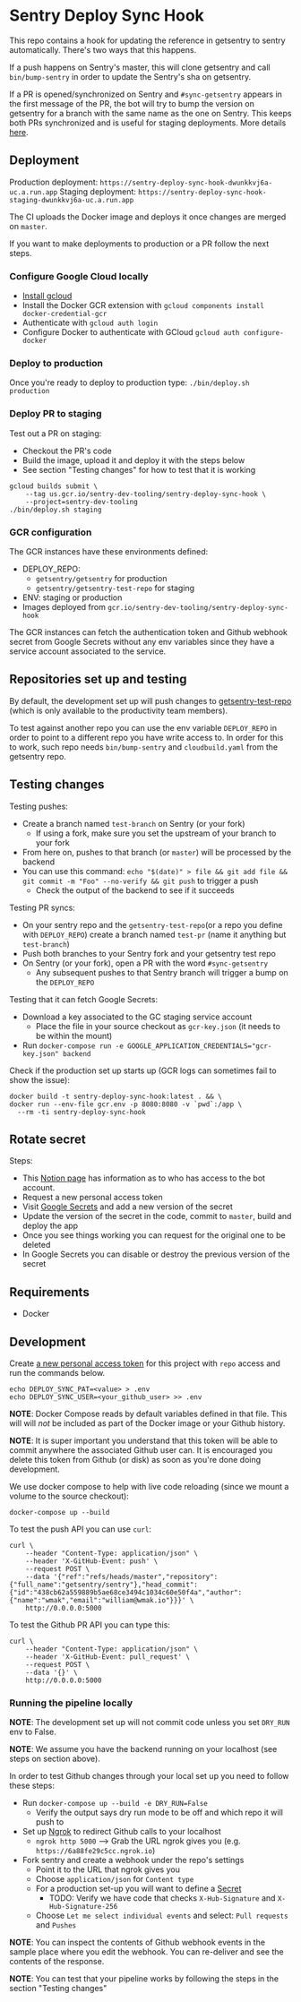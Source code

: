 # Sentry Deploy Sync Hook

This repo contains a hook for updating the reference in getsentry to sentry automatically. There's two ways that this happens.

If a push happens on Sentry's master, this will clone getsentry and call `bin/bump-sentry` in order to update
the Sentry's sha on getsentry.

If a PR is opened/synchronized on Sentry and `#sync-getsentry` appears in the first message of the PR, the bot will try to bump the version on getsentry for a branch with the same name as the one on Sentry. This keeps both PRs synchronized and is useful for staging deployments. More details [here](https://www.notion.so/sentry/sync-getsentry-95a32dabe03b467bb3ec5fa0e20491e5).

## Deployment

Production deployment: `https://sentry-deploy-sync-hook-dwunkkvj6a-uc.a.run.app`
Staging deployment: `https://sentry-deploy-sync-hook-staging-dwunkkvj6a-uc.a.run.app`

The CI uploads the Docker image and deploys it once changes are merged on `master`.

If you want to make deployments to production or a PR follow the next steps.

### Configure Google Cloud locally

- [Install gcloud](https://cloud.google.com/sdk/docs/install)
- Install the Docker GCR extension with `gcloud components install docker-credential-gcr`
- Authenticate with `gcloud auth login`
- Configure Docker to authenticate with GCloud `gcloud auth configure-docker`

### Deploy to production

Once you're ready to deploy to production type: `./bin/deploy.sh production`

### Deploy PR to staging

Test out a PR on staging:

- Checkout the PR's code
- Build the image, upload it and deploy it with the steps below
- See section "Testing changes" for how to test that it is working

```shell
gcloud builds submit \
    --tag us.gcr.io/sentry-dev-tooling/sentry-deploy-sync-hook \
    --project=sentry-dev-tooling
./bin/deploy.sh staging
```

### GCR configuration

The GCR instances have these environments defined:

- DEPLOY_REPO:
  - `getsentry/getsentry` for production
  - `getsentry/getsentry-test-repo` for staging
- ENV: staging or production
- Images deployed from `gcr.io/sentry-dev-tooling/sentry-deploy-sync-hook`

The GCR instances can fetch the authentication token and Github webhook secret from Google Secrets without any env variables since they have a service account associated to the service.

## Repositories set up and testing

By default, the development set up will push changes to [getsentry-test-repo](https://github.com/getsentry/getsentry-test-repo) (which is only available to the productivity team members).

To test against another repo you can use the env variable `DEPLOY_REPO` in order to point to a different repo you have write access to. In order for this to work, such repo needs `bin/bump-sentry` and `cloudbuild.yaml` from the getsentry repo.

## Testing changes

Testing pushes:

- Create a branch named `test-branch` on Sentry (or your fork)
  - If using a fork, make sure you set the upstream of your branch to your fork
- From here on, pushes to that branch (or `master`) will be processed by the backend
- You can use this command: `echo "$(date)" > file && git add file && git commit -m "Foo" --no-verify && git push` to trigger a push
  - Check the output of the backend to see if it succeeds

Testing PR syncs:

- On your sentry repo and the `getsentry-test-repo`(or a repo you define with `DEPLOY_REPO`) create a branch named `test-pr` (name it anything but `test-branch`)
- Push both branches to your Sentry fork and your getsentry test repo
- On Sentry (or your fork), open a PR with the word `#sync-getsentry`
  - Any subsequent pushes to that Sentry branch will trigger a bump on the `DEPLOY_REPO`

Testing that it can fetch Google Secrets:

- Download a key associated to the GC staging service account
  - Place the file in your source checkout as `gcr-key.json` (it needs to be within the mount)
- Run `docker-compose run -e GOOGLE_APPLICATION_CREDENTIALS="gcr-key.json" backend`

Check if the production set up starts up (GCR logs can sometimes fail to show the issue):

```shell
docker build -t sentry-deploy-sync-hook:latest . && \
docker run --env-file gcr.env -p 8080:8080 -v `pwd`:/app \
  --rm -ti sentry-deploy-sync-hook
```

## Rotate secret

Steps:

- This [Notion page](https://www.notion.so/sentry/Bot-Accounts-beea0fc35473453ab50e05e6e4d1d02d) has information as to who has access to the bot account.
- Request a new personal access token
- Visit [Google Secrets](https://console.cloud.google.com/security/secret-manager?project=sentry-dev-tooling) and add a new version of the secret
- Update the version of the secret in the code, commit to `master`, build and deploy the app
- Once you see things working you can request for the original one to be deleted
- In Google Secrets you can disable or destroy the previous version of the secret

## Requirements

- Docker

## Development

Create [a new personal access token](https://github.com/settings/tokens/new) for this project with `repo` access and run the commands below.

```shell
echo DEPLOY_SYNC_PAT=<value> > .env
echo DEPLOY_SYNC_USER=<your_github_user> >> .env
```

**NOTE**: Docker Compose reads by default variables defined in that file. This will will _not_ be included as part of the Docker image or your Github history.

**NOTE**: It is super important you understand that this token will be able to commit anywhere the associated Github user can. It is encouraged you delete this token from Github (or disk) as soon as you're done doing development.

We use docker compose to help with live code reloading (since we mount a volume to the source checkout):

```shell
docker-compose up --build
```

To test the push API you can use `curl`:

```shell
curl \
    --header "Content-Type: application/json" \
    --header 'X-GitHub-Event: push' \
    --request POST \
    --data '{"ref":"refs/heads/master","repository":{"full_name":"getsentry/sentry"},"head_commit":{"id":"438cb62a559889b5ae68ce3494c1034c60e50f4a","author":{"name":"wmak","email":"william@wmak.io"}}}' \
    http://0.0.0.0:5000
```

To test the Github PR API you can type this:

```shell
curl \
    --header "Content-Type: application/json" \
    --header 'X-GitHub-Event: pull_request' \
    --request POST \
    --data '{}' \
    http://0.0.0.0:5000
```

### Running the pipeline locally

**NOTE**: The development set up will not commit code unless you set `DRY_RUN` env to False.

**NOTE**: We assume you have the backend running on your localhost (see steps on section above).

In order to test Github changes through your local set up you need to follow these steps:

- Run `docker-compose up --build -e DRY_RUN=False`
  - Verify the output says dry run mode to be off and which repo it will push to
- Set up [Ngrok](https://ngrok.io/) to redirect Github calls to your localhost
  - `ngrok http 5000` --> Grab the URL ngrok gives you (e.g. `https://6a88fe29c5cc.ngrok.io`)
- Fork sentry and create a webhook under the repo's settings
  - Point it to the URL that ngrok gives you
  - Choose `application/json` for `Content type`
  - For a production set-up you will want to define a [Secret](https://docs.github.com/en/developers/webhooks-and-events/creating-webhooks#secret)
    - TODO: Verify we have code that checks `X-Hub-Signature` and `X-Hub-Signature-256`
  - Choose `Let me select individual events` and select: `Pull requests` and `Pushes`

**NOTE**: You can inspect the contents of Github webhook events in the sample place where you edit the webhook. You can re-deliver and see the contents of the response.

**NOTE**: You can test that your pipeline works by following the steps in the section "Testing changes"
